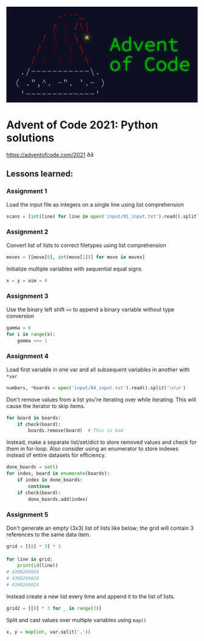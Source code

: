 ![](input/advent%20of%20code.jpg)
# Advent of Code 2021: Python solutions
https://adventofcode.com/2021
∂∂
## Lessons learned:
### Assignment 1 

Load the input file as integers on a single line using list comprehension
```python
scans = [int(line) for line in open('input/01_input.txt').read().splitlines()]
```

### Assignment 2 

Convert list of lists to correct filetypes using list comprehension
```python
moves = [[move[0], int(move[1])] for move in moves]
```

Initialize multiple variables with sequential equal signs 
```python
x = y = aim = 0
```

### Assignment 3 

Use the binary left shift `<<` to append a binary variable without type conversion 
```python
gamma = 0
for i in range(x):
    gamma <<= 1
```


### Assignment 4

Load first variable in one var and all subsequent variables in another with `*var`

```python
numbers, *boards = open('input/04_input.txt').read().split('\n\n')
```

Don't remove values from a list you're iterating over while iterating. This will cause the iterator to skip items.
```python
for board in boards:
    if check(board):
        boards.remove(board)  # This is bad
```

Instead, make a separate list/set/dict to store removed values and check for them in for-loop.
Also consider using an enumerator to store indexes instead of entire datasets for efficiency.
```python
done_boards = set()
for index, board in enumerate(boards):
    if index in done_boards:
        continue
    if check(board):
        done_boards.add(index)
```


### Assignment 5

Don't generate an empty (3x3) list of lists like below; the grid will contain 3 references to the same data item.
```python
grid = [[0] * 3] * 3

for line in grid:
    print(id(line))
# 4390269824
# 4390269824
# 4390269824
```
Instead create a new list every time and append it to the list of lists.

```python
grid2 = [[0] * 3 for _ in range(3)]
```

Split and cast values over multiple variables using `map()`
```python
x, y = map(int, var.split(','))
```
